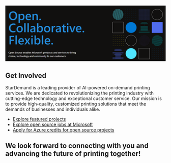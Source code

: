 ![Open Source at Microsoft](https://github.com/microsoft/.github/blob/main/images/open-at-microsoft.png) 

## Get Involved

StarDemand is a leading provider of AI-powered on-demand printing services. We are dedicated to revolutionizing the printing industry with cutting-edge technology and exceptional customer service. Our mission is to provide high-quality, customized printing solutions that meet the demands of businesses and individuals alike.

* [Explore featured projects](https://opensource.microsoft.com/projects/)
* [Explore open source jobs at Microsoft](https://careers.microsoft.com/us/en/search-results?keywords=open%20source)
* [Apply for Azure credits for open source projects](https://opensource.microsoft.com/azure-credits)

We look forward to connecting with you and advancing the future of printing together!
----
